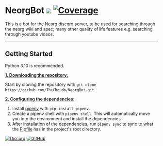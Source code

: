 # NeorgBot [![](https://img.shields.io/github/license/TheChoudo/NeorgBot.svg)](https://github.com/TheChoudo/NeorgBot/blob/master/LICENSE) [![Coverage](https://github.com/vsedov/NeorgBot/blob/master/docs/_static/interrogate_badge.svg)](https://github.com/vsedov/NeorgBot/blob/master/docs/_static/interrogate_badge.svg)

This is a bot for the Neorg discord server, to be used for searching through the neorg wiki and spec; many other quality of life features e.g. searching through youtube videos.

***

## Getting Started
Python 3.10 is recommended.

<ins>**1. Downloading the repository:**</ins>

Start by cloning the repository with `git clone https://github.com/TheChoudo/NeorgBot.git`.

<ins>**2. Configuring the dependencies:**</ins>

1. Install [pipenv](https://github.com/pypa/pipenv) with `pip install pipenv`. 
2. Create a pipenv shell with `pipenv shell`. This will automatically move you into the environment and install the dependencies.
3. After installation of the dependencies, run `pipenv sync` to sync to what the [Pipfile](https://github.com/TheChoudo/NeorgBot/blob/master/Pipfile) has in the project's root directory.

[![Discord](https://img.shields.io/badge/Neorg%20Server--blue.svg?style=social&logo=Discord)](https://discord.gg/T6EgTAX7ht)
[![GitHub](https://img.shields.io/badge/Neorg%20Repository--blue.svg?style=social&logo=GitHub)](https://github.com/nvim-neorg/neorg)

